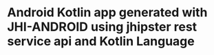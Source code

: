 # Android Kotlin app generated with JHI-ANDROID using jhipster rest service api and Kotlin Language

